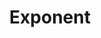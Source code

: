 ---
title:         "Exponent"
description:   "A podcast about tech and society, hosted by Ben Thompson and James Allworth."
url-thumbnail: "http://exponent.fm/wp-content/uploads/2014/02/Exponent.jpg"
url-rss:       "http://exponent.fm/feed/"
url-web:       "http://exponent.fm/"
url-itunes:    "https://itunes.apple.com/us/podcast/exponent/id826420969?mt=2&uo=4"
tags:         [tech, culture]
---